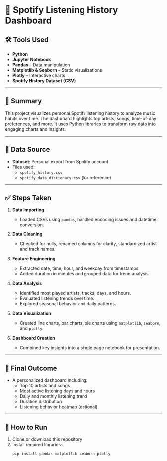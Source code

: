 # 🎵 Spotify Listening History Dashboard

## 🛠️ Tools Used

- **Python**
- **Jupyter Notebook**
- **Pandas** – Data manipulation
- **Matplotlib & Seaborn** – Static visualizations
- **Plotly** – Interactive charts
- **Spotify History Dataset (CSV)**

---

## 📄 Summary

This project visualizes personal Spotify listening history to analyze music habits over time. The dashboard highlights top artists, songs, time-of-day preferences, and more. It uses Python libraries to transform raw data into engaging charts and insights.

---

## 🔗 Data Source

- **Dataset**: Personal export from Spotify account
- Files used:
  - `spotify_history.csv`
  - `spotify_data_dictionary.csv` (for reference)

---

## ✅ Steps Taken

1. **Data Importing**
   - Loaded CSVs using `pandas`, handled encoding issues and datetime conversion.

2. **Data Cleaning**
   - Checked for nulls, renamed columns for clarity, standardized artist and track names.

3. **Feature Engineering**
   - Extracted date, time, hour, and weekday from timestamps.
   - Added duration in minutes and grouped data for trend analysis.

4. **Data Analysis**
   - Identified most played artists, tracks, days, and hours.
   - Evaluated listening trends over time.
   - Explored seasonal behavior and daily patterns.

5. **Data Visualization**
   - Created line charts, bar charts, pie charts using `matplotlib`, `seaborn`, and `plotly`.

6. **Dashboard Creation**
   - Combined key insights into a single page notebook for presentation.

---

## 🎯 Final Outcome

- A personalized dashboard including:
  - Top 10 artists and songs
  - Most active listening days and hours
  - Daily and monthly listening trend
  - Duration distribution
  - Listening behavior heatmap (optional)

---

## 🚀 How to Run

1. Clone or download this repository
2. Install required libraries:
   ```bash
   pip install pandas matplotlib seaborn plotly
